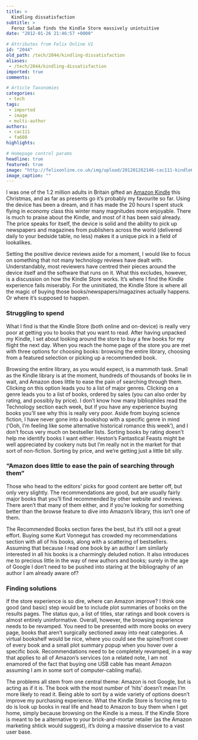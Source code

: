 ```yaml
---
title: >
  Kindling dissatisfaction
subtitle: >
  Feroz Salam finds the Kindle Store massively unintuitive
date: "2012-01-26 21:46:57 +0000"

# Attributes from Felix Online V1
id: "2044"
old_path: /tech/2044/kindling-dissatisfaction
aliases:
 - /tech/2044/kindling-dissatisfaction
imported: true
comments:

# Article Taxonomies
categories:
 - tech
tags:
 - imported
 - image
 - multi-author
authors:
 - cac111
 - fa608
highlights:

# Homepage control params
headline: true
featured: true
image: "http://felixonline.co.uk/img/upload/201201262146-cac111-kindle6.jpg"
image_caption: ""
---
```


I was one of the 1.2 million adults in Britain gifted an [Amazon Kindle](http://www.amazon.co.uk/Kindle-Store/b/ref=topnav_storetab_kinh?ie=UTF8&node=341677031) this Christmas, and as far as presents go it’s probably my favourite so far. Using the device has been a dream, and it has made the 20 hours I spent stuck flying in economy class this winter many magnitudes more enjoyable. There is much to praise about the Kindle, and most of it has been said already. The price speaks for itself, the device is solid and the ability to pick up newspapers and magazines from publishers across the world (delivered daily to your bedside table, no less) makes it a unique pick in a field of lookalikes.

Setting the positive device reviews aside for a moment, I would like to focus on something that not many technology reviews have dealt with. Understandably, most reviewers have centred their pieces around the device itself and the software that runs on it. What this excludes, however, is a discussion on how the Kindle Store works. It’s where I find the Kindle experience fails miserably. For the uninitiated, the Kindle Store is where all the magic of buying those books/newspapers/magazines actually happens. Or where it’s supposed to happen.

###  Struggling to spend

What I find is that the Kindle Store (both online and on-device) is really very poor at getting you to books that you want to read. After having unpacked my Kindle, I set about looking around the store to buy a few books for my flight the next day. When you reach the home page of the store you are met with three options for choosing books: browsing the entire library, choosing from a featured selection or picking up a recommended book.

Browsing the entire library, as you would expect, is a mammoth task. Small as the Kindle library is at the moment, hundreds of thousands of books lie in wait, and Amazon does little to ease the pain of searching through them. Clicking on this option leads you to a list of major genres. Clicking on a genre leads you to a list of books, ordered by sales (you can also order by rating, and possibly by price). I don’t know how many bibliophiles read the Technology section each week, but if you have any experience buying books you’ll see why this is really very poor. Aside from buying science fiction, I have never gone into a bookshop with a specific genre in mind (‘Ooh, I’m feeling like some alternative historical romance this week’), and I don’t focus very much on bestseller lists. Sorting books by rating doesn’t help me identify books I want either: Heston’s Fantastical Feasts might be well appreciated by cookery nuts but I’m really not in the market for that sort of non-fiction. Sorting by price, and we’re getting just a little bit silly.

###  “Amazon does little to ease the pain of searching through them”

Those who head to the editors’ picks for good content are better off, but only very slightly. The recommendations are good, but are usually fairly major books that you’ll find recommended by other website and reviews. There aren’t that many of them either, and if you’re looking for something better than the browse feature to dive into Amazon’s library, this isn’t one of them.

The Recommended Books section fares the best, but it’s still not a great effort. Buying some Kurt Vonnegut has crowded my recommendations section with all of his books, along with a scattering of bestsellers. Assuming that because I read one book by an author I am similarly interested in all his books is a charmingly deluded notion. It also introduces me to precious little in the way of new authors and books; surely in the age of Google I don’t need to be pushed into staring at the bibliography of an author I am already aware of?

###  Finding solutions

If the store experience is so dire, where can Amazon improve? I think one good (and basic) step would be to include plot summaries of books on the results pages. The status quo, a list of titles, star ratings and book covers is almost entirely uninformative. Overall, however, the browsing experience needs to be revamped. You need to be presented with more books on every page, books that aren’t surgically sectioned away into neat categories. A virtual bookshelf would be nice, where you could see the spine/front cover of every book and a small plot summary popup when you hover over a specific book. Recommendations need to be completely revamped, in a way that applies to all of Amazon’s services (on a related note, I am not enamored of the fact that buying one USB cable has meant Amazon assuming I am in some sort of computer-cabling mafia).

The problems all stem from one central theme: Amazon is not Google, but is acting as if it is. The book with the most number of ‘hits’ doesn’t mean I’m more likely to read it. Being able to sort by a wide variety of options doesn’t improve my purchasing experience. What the Kindle Store is forcing me to do is look up books in real life and head to Amazon to buy them when I get home, simply because browsing on the Kindle is a mess. If the Kindle Store is meant to be a alternative to your brick-and-mortar retailer (as the Amazon marketing shtick would suggest), it’s doing a massive disservice to a vast user base.
